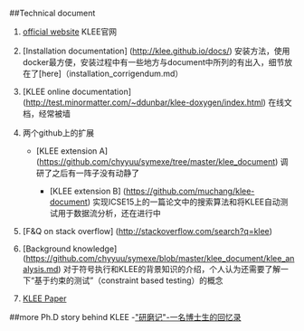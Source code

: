 
##Technical document
1. [official website](http://klee.github.io/) 
   KLEE官网
    
2. [Installation documentation]  (http://klee.github.io/docs/) 安装方法，使用docker最方便，安装过程中有一些地方与document中所列的有出入，细节放在了[here]（installation_corrigendum.md）

3. [KLEE online documentation] 
	(http://test.minormatter.com/~ddunbar/klee-doxygen/index.html)
在线文档，经常被墙

4. 两个github上的扩展
	- [KLEE extension A] (https://github.com/chyyuu/symexe/tree/master/klee_document)
调研了之后有一阵子没有动静了
   
    	- [KLEE extension B] (https://github.com/muchang/klee-document)
实现ICSE15上的一篇论文中的搜索算法和将KLEE自动测试用于数据流分析，还在进行中
	
5. [F&Q on stack overflow] 
	(http://stackoverflow.com/search?q=klee)

6. [Background knowledge] 
	(https://github.com/chyyuu/symexe/blob/master/klee_document/klee_analysis.md)
对于符号执行和KLEE的背景知识的介绍，个人认为还需要了解一下“基于约束的测试”（constraint based testing）的概念

7. [KLEE Paper](http://llvm.org/pubs/2008-12-OSDI-KLEE.html)
	
##more
Ph.D story behind KLEE
	-["研磨记"-一名博士生的回忆录](https://read.douban.com/reader/ebook/6056669/)
